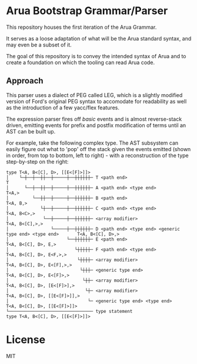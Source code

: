 # Arua Bootstrap Grammar/Parser

This repository houses the first iteration of the Arua Grammar.

It serves as a loose adaptation of what will be the Arua standard syntax, and may even
be a subset of it.

The goal of this repository is to convey the intended syntax of Arua and to create a
foundation on which the tooling can read Arua code.

## Approach

This parser uses a dialect of PEG called LEG, which is a slightly modified version of
Ford's original PEG syntax to accomodate for readability as well as the introduction of
a few yacc/flex features.

The expression parser fires off _basic_ events and is almost reverse-stack driven,
emitting events for prefix and postfix modification of terms until an AST can be built up.

For example, take the following complex type. The AST subsystem can easily figure out
what to 'pop' off the stack given the events emitted (shown in order, from top to bottom, left to right) -
with a reconstruction of the type step-by-step on the right:

```
type T<A, B<[C], D>, [[E<[F]>]]>
│    └─┼──┼──┼┼──┼─────┼──┼┼┼┼┼┼─ T <path end>                                                T
│      └──┼──┼┼──┼─────┼──┼┼┼┼┼┼─ A <path end> <type end>                                     T<A,>
│         └──┼┼──┼─────┼──┼┼┼┼┼┼─ B <path end>                                                T<A, B,>
│            └┼──┼─────┼──┼┼┼┼┼┼─ C <path end> <type end>                                     T<A, B<C>,>
│             └──┼─────┼──┼┼┼┼┼┼─ <array modifier>                                            T<A, B<[C],>,>
│                └─────┼──┼┼┼┼┼┼─ D <path end> <type end> <generic type end> <type end>       T<A, B<[C], D>,>
│                      └──┼┼┼┼┼┼─ E <path end>                                                T<A, B<[C], D>, E,>
│                         └┼┼┼┼┼─ F <path end> <type end>                                     T<A, B<[C], D>, E<F,>,>
│                          └┼┼┼┼─ <array modifier>                                            T<A, B<[C], D>, E<[F],>,>
│                           └┼┼┼─ <generic type end>                                          T<A, B<[C], D>, E<[F]>,>
│                            └┼┼─ <array modifier>                                            T<A, B<[C], D>, [E<[F]>],>
│                             └┼─ <array modifier>                                            T<A, B<[C], D>, [[E<[F]>]],>
│                              └─ <generic type end> <type end>                               T<A, B<[C], D>, [[E<[F]>]]>
└──────────────────────────────── type statement                                              type T<A, B<[C], D>, [[E<[F]>]]>
```

# License
MIT
